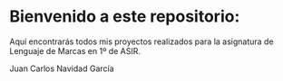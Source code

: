 # Bienvenido a este repositorio:

Aquí encontrarás todos mis proyectos realizados para la asignatura de Lenguaje de Marcas en 1º de ASIR.

Juan Carlos Navidad García
